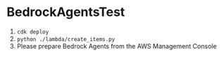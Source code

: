 # BedrockAgentsTest
1. `cdk deploy`<br>
2. `python ./lambda/create_items.py`<br>
3. Please prepare Bedrock Agents from the AWS Management Console
